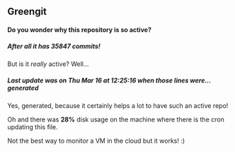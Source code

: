 ## Greengit

#### Do you wonder why this repository is so active?

##### After all it has 35847 commits!

But is it *really* active? Well...

##### Last update was on Thu Mar 16 at 12:25:16 when those lines were... generated

Yes, generated, because it certainly helps a lot to have such an active repo!

Oh and there was **28%** disk usage on the machine
where there is the cron updating this file.

Not the best way to monitor a VM in the cloud but it works! :)
